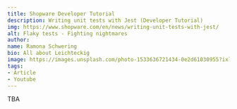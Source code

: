```yaml
---
title: Shopware Developer Tutorial
description: Writing unit tests with Jest (Developer Tutorial)
img: https://www.shopware.com/en/news/writing-unit-tests-with-jest/
alt: Flaky tests - Fighting nightmares
author:
name: Ramona Schwering
bio: All about Leichteckig
image: https://images.unsplash.com/photo-1533636721434-0e2d61030955?ixlib=rb-1.2.1&ixid=eyJhcHBfaWQiOjEyMDd9&auto=format&fit=crop&w=2550&q=80
tags:
- Article
- Youtube
---
```

TBA
